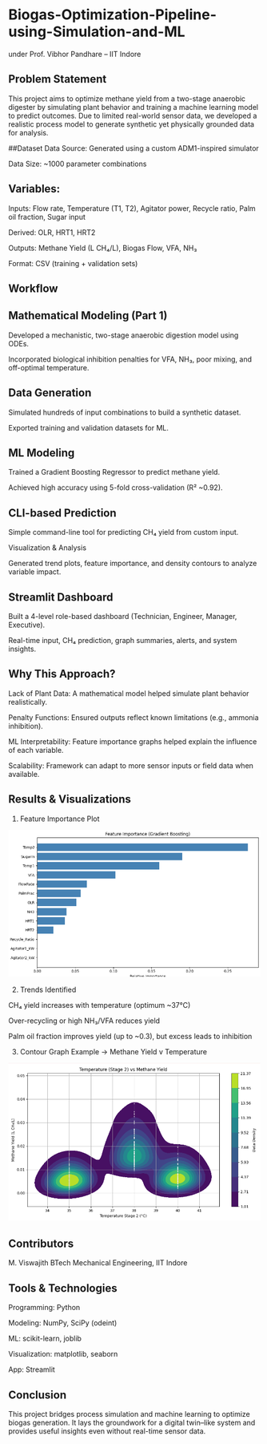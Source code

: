# Biogas-Optimization-Pipeline-using-Simulation-and-ML
 under Prof. Vibhor Pandhare – IIT Indore

## Problem Statement
This project aims to optimize methane yield from a two-stage anaerobic digester by simulating plant behavior and training a machine learning model to predict outcomes. Due to limited real-world sensor data, we developed a realistic process model to generate synthetic yet physically grounded data for analysis.

##Dataset
Data Source: Generated using a custom ADM1-inspired simulator

Data Size: ~1000 parameter combinations

## Variables:

Inputs: Flow rate, Temperature (T1, T2), Agitator power, Recycle ratio, Palm oil fraction, Sugar input

Derived: OLR, HRT1, HRT2

Outputs: Methane Yield (L CH₄/L), Biogas Flow, VFA, NH₃

Format: CSV (training + validation sets)

## Workflow
## Mathematical Modeling (Part 1)

Developed a mechanistic, two-stage anaerobic digestion model using ODEs.

Incorporated biological inhibition penalties for VFA, NH₃, poor mixing, and off-optimal temperature.

## Data Generation

Simulated hundreds of input combinations to build a synthetic dataset.

Exported training and validation datasets for ML.

## ML Modeling 

Trained a Gradient Boosting Regressor to predict methane yield.

Achieved high accuracy using 5-fold cross-validation (R² ~0.92).

## CLI-based Prediction 

Simple command-line tool for predicting CH₄ yield from custom input.

Visualization & Analysis

Generated trend plots, feature importance, and density contours to analyze variable impact.

## Streamlit Dashboard

Built a 4-level role-based dashboard (Technician, Engineer, Manager, Executive).

Real-time input, CH₄ prediction, graph summaries, alerts, and system insights.

## Why This Approach?
Lack of Plant Data: A mathematical model helped simulate plant behavior realistically.

Penalty Functions: Ensured outputs reflect known limitations (e.g., ammonia inhibition).

ML Interpretability: Feature importance graphs helped explain the influence of each variable.

Scalability: Framework can adapt to more sensor inputs or field data when available.

## Results & Visualizations
1. Feature Importance Plot
<img src="feature_importance.png" width="600"/>

2. Trends Identified

CH₄ yield increases with temperature (optimum ~37°C)

Over-recycling or high NH₃/VFA reduces yield

Palm oil fraction improves yield (up to ~0.3), but excess leads to inhibition

3. Contour Graph Example -> Methane Yield v Temperature
<img src="temperature_density_contour_graph.png" width="600"/>

## Contributors
M. Viswajith
BTech Mechanical Engineering, IIT Indore

## Tools & Technologies
Programming: Python

Modeling: NumPy, SciPy (odeint)

ML: scikit-learn, joblib

Visualization: matplotlib, seaborn

App: Streamlit

## Conclusion
This project bridges process simulation and machine learning to optimize biogas generation. It lays the groundwork for a digital twin–like system and provides useful insights even without real-time sensor data.

